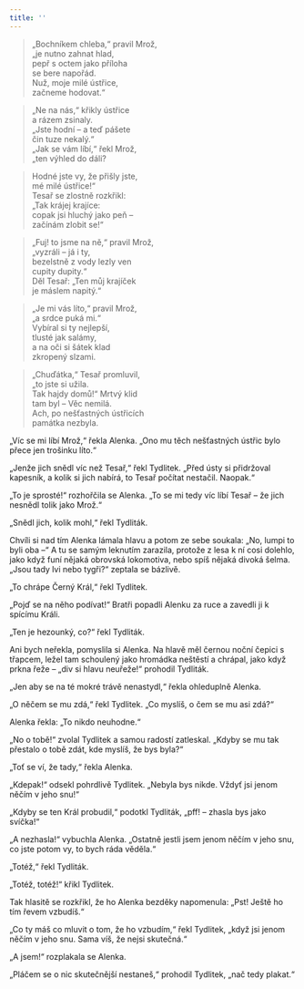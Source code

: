 ```yaml
---
title: ''
---
```


> „Bochníkem chleba,“ pravil Mrož,  
> „je nutno zahnat hlad,  
> pepř s octem jako příloha  
> se bere napořád.  
> Nuž, moje milé ústřice,  
> začneme hodovat.“

> „Ne na nás,“ křikly ústřice  
> a rázem zsinaly.  
> „Jste hodní – a teď pášete  
> čin tuze nekalý.“  
> „Jak se vám líbí,“ řekl Mrož,  
> „ten výhled do dáli?

> Hodné jste vy, že přišly jste,  
> mé milé ústřice!“  
> Tesař se zlostně rozkřikl:  
> „Tak krájej krajíce:  
> copak jsi hluchý jako peň –  
> začínám zlobit se!“

> „Fuj! to jsme na ně,“ pravil Mrož,  
> „vyzráli – já i ty,  
> bezelstně z vody lezly ven  
> cupity dupity.“  
> Děl Tesař: „Ten můj krajíček  
> je máslem napitý.“

> „Je mi vás líto,“ pravil Mrož,  
> „a srdce puká mi.“  
> Vybíral si ty nejlepší,  
> tlusté jak salámy,  
> a na oči si šátek klad  
> zkropený slzami.

> „Chuďátka,“ Tesař promluvil,  
> „to jste si užila.  
> Tak hajdy domů!“ Mrtvý klid  
> tam byl – Věc nemilá.  
> Ach, po nešťastných ústřicích  
> památka nezbyla.

„Víc se mi líbí Mrož,“ řekla Alenka. „Ono mu těch nešťastných ústřic bylo přece jen trošinku líto.“

„Jenže jich snědl víc než Tesař,“ řekl Tydlitek. „Před ústy si přidržoval kapesník, a kolik si jich nabírá, to Tesař počítat nestačil. Naopak.“

„To je sprosté!“ rozhořčila se Alenka. „To se mi tedy víc líbí Tesař – že jich nesnědl tolik jako Mrož.“

„Snědl jich, kolik mohl,“ řekl Tydliták.

Chvíli si nad tím Alenka lámala hlavu a potom ze sebe soukala: „No, lumpi to byli oba –“ A tu se samým leknutím zarazila, protože z lesa k ní cosi dolehlo, jako když funí nějaká obrovská lokomotiva, nebo spíš nějaká divoká šelma. „Jsou tady lvi nebo tygři?“ zeptala se bázlivě.

„To chrápe Černý Král,“ řekl Tydlitek.

„Pojď se na něho podívat!“ Bratři popadli Alenku za ruce a zavedli ji k spícímu Králi.

„Ten je hezounký, co?“ řekl Tydliták.

Ani bych neřekla, pomyslila si Alenka. Na hlavě měl černou noční čepici s třapcem, ležel tam schoulený jako hromádka neštěstí a chrápal, jako když prkna řeže – „div si hlavu neuřeže!“ prohodil Tydliták.

„Jen aby se na té mokré trávě nenastydl,“ řekla ohleduplně Alenka.

„O něčem se mu zdá,“ řekl Tydlitek. „Co myslíš, o čem se mu asi zdá?“

Alenka řekla: „To nikdo neuhodne.“

„No o tobě!“ zvolal Tydlitek a samou radostí zatleskal. „Kdyby se mu tak přestalo o tobě zdát, kde myslíš, že bys byla?“

„Toť se ví, že tady,“ řekla Alenka.

„Kdepak!“ odsekl pohrdlivě Tydlitek. „Nebyla bys nikde. Vždyť jsi jenom něčím v jeho snu!“

„Kdyby se ten Král probudil,“ podotkl Tydliták, „pff! – zhasla bys jako svíčka!“

„A nezhasla!“ vybuchla Alenka. „Ostatně jestli jsem jenom něčím v jeho snu, co jste potom vy, to bych ráda věděla.“

„Totéž,“ řekl Tydliták.

„Totéž, totéž!“ křikl Tydlitek.

Tak hlasitě se rozkřikl, že ho Alenka bezděky napomenula: „Pst! Ještě ho tím řevem vzbudíš.“

„Co ty máš co mluvit o tom, že ho vzbudím,“ řekl Tydlitek, „když jsi jenom něčím v jeho snu. Sama víš, že nejsi skutečná.“

„A jsem!“ rozplakala se Alenka.

„Pláčem se o nic skutečnější nestaneš,“ prohodil Tydlitek, „nač tedy plakat.“
